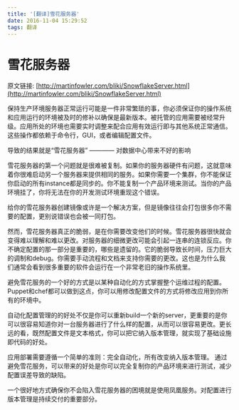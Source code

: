 ```yaml
---
title: '[翻译]雪花服务器'
date: 2016-11-04 15:29:52
tags: 翻译
---
```


# 雪花服务器

原文链接: [http://martinfowler.com/bliki/SnowflakeServer.html](http://martinfowler.com/bliki/SnowflakeServer.html)

保持生产环境服务器正常运行可能是一件非常繁琐的事，你必须保证你的操作系统和应用运行的环境被及时的修补以确保是最新版本。被托管的应用需要被经常升级。应用所处的环境也需要实时调整来配合应用有效运行即与其他系统正常通信。这些操作都依赖于命令行，GUI，或者编辑配置文件。
<!-- more -->
导致的结果就是“雪花服务器” ———— 对数据中心带来不好的影响

雪花服务器的第一个问题就是很难被复制。如果你的服务器硬件有问题，这就意味着你很难启动另一个服务器来提供相同的服务。如果你需要一个集群，你不能保证你启动的所有instance都是同步的。你不能复制一个产品环境来测试。当你的产品环境挂了，你将无法在你的开发测试环境重现这个错误。

给你的雪花服务器创建镜像或许是一个解决方案，但是镜像往往会打包很多你不需要的配置，更别说错误也会被一同打包。

然而，雪花服务器真正的脆弱，是在你需要改变他们的时候。雪花服务器很快就会变得难以理解和难以更改。对服务器的细微更改可能会引起一连串的连锁反应。你不确定配置的那一部分是重要的，哪些是遗留的。它的脆弱导致长时间，压力巨大的调制和debug。你需要手动流程和文档来支持你需要的更改。这也是为什么我们通常会看到很多重要的软件会运行在一个非常老旧的操作系统里。

避免雪花服务的一个好的方式是以某种自动化的方式掌握整个运维过程的配置。Puppet和chef都可以做到这点，你可以用修改配置文件的方式将修改应用到你所有的环境中。

自动化配置管理的的好处不仅是你可以重新build一个新的server，更重要的是你可以很容易知道你对一台服务器进行了什么样的配置，从而可以很容易更改。更长远的看，既然配置文件是文本格式，你可以把它纳入版本管理，就实现了基础设施即代码的好处。

应用部署需要遵循一个简单的准则：完全自动化，所有改变纳入版本管理。
通过避免雪花服务，可以带来的好处是你可以完全复制你的产品环境来进行测试，减少配置误差导致的缺陷。

一个很好地方式确保你不会陷入雪花服务器的困境就是使用凤凰服务。对配置进行版本管理是持续交付的重要部分。

